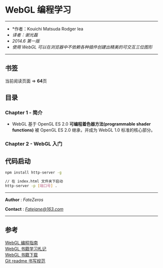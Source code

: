 # WebGL 编程学习

***
* *作者：Kouichi Matsuda Rodger lea
* *译者：谢光磊*
* *2014.6 第一版*
* *使用 WebGL 可以在浏览器中不依赖各种插件创建出精美的可交互三位图形*
***

## 书签

当前阅读页面 => **64**页

## 目录

### Chapter 1 - 简介

* WebGL 基于 OpenGL ES 2.0
**可编程着色器方法(programmable shader functions)** 被 OpenGL ES 2.0 继承，并成为 WebGL 1.0 标准的核心部分。

### Chapter 2 - WebGL 入门

## 代码启动

```bash
npm install http-server -g

// 在 index.html 文件夹下启动
http-server -p [端口号] .
```

***
**Author** : *FateZeros*

**Contact** : *Fatejane@163.com*
***

## 参考
[WebGL 编程指南](https://mengsixing.github.io/book/book-webgl.html) </br>
[WebGL 书籍学习札记](https://github.com/MrZJD/webgl) </br>
[WebGL 书籍下载](https://github.com/linghuam/boutique-books) </br>
[Git readme 书写规范](https://docs.github.com/cn/github/writing-on-github/working-with-advanced-formatting/organizing-information-with-tables)</br>